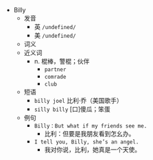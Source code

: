 - Billy
  - 发音
    - 英 `/undefined/`
    - 美 `/undefined/`
  - 词义
  - 近义词
    - n. 棍棒，警棍；伙伴
      - `partner`
      - `comrade`
      - `club`
  - 短语
    - `billy joel` 比利·乔（美国歌手） 
    - `silly billy` [口]傻瓜；笨蛋 
  - 例句
    - `Billy：But what if my friends see me.`
      - 比利：但要是我朋友看到怎幺办。
    - `I tell you, Billy, she’s an angel.`
      - 我对你说，比利，她真是一个天使。

